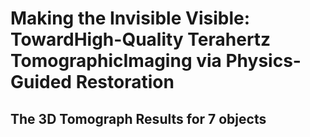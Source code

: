 # Making the Invisible Visible: TowardHigh-Quality Terahertz TomographicImaging via Physics-Guided Restoration
## The 3D Tomograph Results for 7 objects
